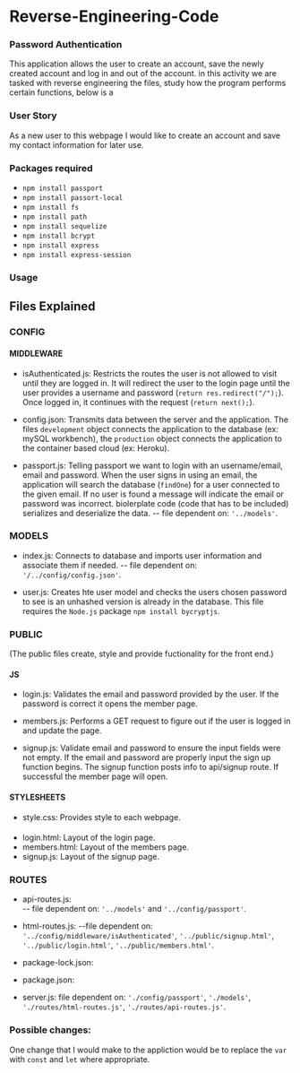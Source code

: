 # Reverse-Engineering-Code

### Password Authentication 
This application allows the user to create an account, save the newly created account and log in and out of the account. in this activity we are tasked with reverse engineering the files, study how the program performs certain functions, below is a 
### User Story 
As a new user to this webpage I would like to create an account and save my contact information for later use. 

### Packages required 
* `npm install passport`
* `npm install passort-local`
* `npm install fs`
* `npm install path`
* `npm install sequelize`
* `npm install bcrypt`
* `npm install express`
* `npm install express-session`

### Usage 


## Files Explained
### CONFIG
#### MIDDLEWARE   
* isAuthenticated.js: Restricts the routes the user is not allowed to visit until they are logged in. It will redirect the user to the login page until the user provides a username and password (`return res.redirect("/");`). Once logged in, it continues with the request (`return next();`).

* config.json: Transmits data between the server and the application. The files `development` object connects the application to the database (ex: mySQL workbench), the `production` object connects the application to the container based cloud (ex: Heroku).

* passport.js: Telling passport we want to login with an username/email, email and password. When the user signs in using an email, the application  will search the database (`findOne`) for a user connected to the given email. If no user is found a message will indicate the email or password was incorrect. biolerplate code (code that has to be included) serializes and deserialize the data.
-- file dependent on: `'../models'`.

### MODELS
* index.js: Connects to database and imports user information and associate them if needed. 
-- file dependent on: `'/../config/config.json'`.

* user.js: Creates hte user model and checks the users chosen password to see is an unhashed version is already in the database. This file requires the `Node.js` package `npm install bycryptjs`. 

### PUBLIC 
(The public files create, style and provide fuctionality for the front end.)

#### JS
* login.js: Validates the email and password provided by the user. If the password is correct it opens the member page.

* members.js: Performs a GET request to figure out if the user is logged in and update the page.

* signup.js: Validate email and password to ensure the input fields were not empty. If the email and password are properly input the sign up function begins. The signup function posts info to api/signup route. If successful the member page will open.

#### STYLESHEETS
* style.css: Provides style to each webpage.

#### 
* login.html: Layout of the login page.
* members.html: Layout of the members page.
* signup.js: Layout of the signup page.

### ROUTES
* api-routes.js:  
-- file dependent on: `'../models'` and `'../config/passport'`.
* html-routes.js: 
--file dependent on: `'../config/middleware/isAuthenticated'`, `'../public/signup.html'`, `'../public/login.html'`, `'../public/members.html'`.

* package-lock.json: 
* package.json: 

* server.js: file dependent on: `'./config/passport'`, `'./models'`, `'./routes/html-routes.js'`, `'./routes/api-routes.js'`.

### Possible changes:
One change that I would make to the appliction would be to replace the `var` with  `const` and `let` where appropriate.










